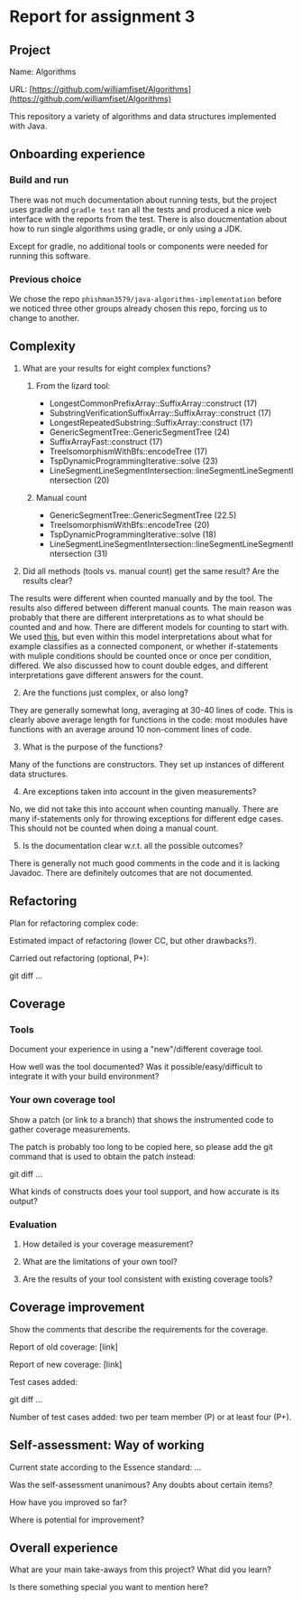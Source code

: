 # Report for assignment 3

## Project

Name: Algorithms

URL: [https://github.com/williamfiset/Algorithms](https://github.com/williamfiset/Algorithms)

This repository a variety of algorithms and data structures implemented with Java.

## Onboarding experience

### Build and run

There was not much documentation about running tests, but the project uses gradle and `gradle test` ran all the tests and produced a nice web interface with the reports from the test. There is also doucmentation about how to run single algorithms using gradle, or only using a JDK.

Except for gradle, no additional tools or components were needed for running this software.

### Previous choice

We chose the repo `phishman3579/java-algorithms-implementation` before we noticed three other groups already chosen this repo, forcing us to change to another.

## Complexity

1. What are your results for eight complex functions?
   1. From the lizard tool:
      * LongestCommonPrefixArray::SuffixArray::construct (17)
      * SubstringVerificationSuffixArray::SuffixArray::construct (17)
      * LongestRepeatedSubstring::SuffixArray::construct (17)
      * GenericSegmentTree::GenericSegmentTree (24)
      * SuffixArrayFast::construct (17)
      * TreeIsomorphismWithBfs::encodeTree (17)
      * TspDynamicProgrammingIterative::solve (23)
      * LineSegmentLineSegmentIntersection::lineSegmentLineSegmentIntersection (20)

   2. Manual count
      * GenericSegmentTree::GenericSegmentTree (22.5)
      * TreeIsomorphismWithBfs::encodeTree (20)
      * TspDynamicProgrammingIterative::solve (18)
      * LineSegmentLineSegmentIntersection::lineSegmentLineSegmentIntersection (31)

3. Did all methods (tools vs. manual count) get the same result? Are the results clear?

The results were different when counted manually and by the tool. The results also differed between different manual counts. The main reason was probably that there are different interpretations as to what should be counted and and how. There are different models for counting to start with. We used [this](https://en.wikipedia.org/wiki/Cyclomatic_complexity), but even within this model interpretations about what for example classifies as a connected component, or whether if-statements with muliple conditions should be counted once or once per condition, differed. We also discussed how to count double edges, and different interpretations gave different answers for the count.

2. Are the functions just complex, or also long?

They are generally somewhat long, averaging at 30-40 lines of code. This is clearly above average length for functions in the code: most modules have functions with an average around 10 non-comment lines of code.

3. What is the purpose of the functions?

Many of the functions are constructors. They set up instances of different data structures.

4. Are exceptions taken into account in the given measurements?

No, we did not take this into account when counting manually. There are many if-statements only for throwing exceptions for different edge cases. This should not be counted when doing a manual count.

5. Is the documentation clear w.r.t. all the possible outcomes?

There is generally not much good comments in the code and it is lacking Javadoc. There are definitely outcomes that are not documented.

## Refactoring

Plan for refactoring complex code:

Estimated impact of refactoring (lower CC, but other drawbacks?).

Carried out refactoring (optional, P+):

git diff ...

## Coverage

### Tools

Document your experience in using a "new"/different coverage tool.

How well was the tool documented? Was it possible/easy/difficult to
integrate it with your build environment?

### Your own coverage tool

Show a patch (or link to a branch) that shows the instrumented code to
gather coverage measurements.

The patch is probably too long to be copied here, so please add
the git command that is used to obtain the patch instead:

git diff ...

What kinds of constructs does your tool support, and how accurate is
its output?

### Evaluation

1. How detailed is your coverage measurement?

2. What are the limitations of your own tool?

3. Are the results of your tool consistent with existing coverage tools?

## Coverage improvement

Show the comments that describe the requirements for the coverage.

Report of old coverage: [link]

Report of new coverage: [link]

Test cases added:

git diff ...

Number of test cases added: two per team member (P) or at least four (P+).

## Self-assessment: Way of working

Current state according to the Essence standard: ...

Was the self-assessment unanimous? Any doubts about certain items?

How have you improved so far?

Where is potential for improvement?

## Overall experience

What are your main take-aways from this project? What did you learn?

Is there something special you want to mention here?
